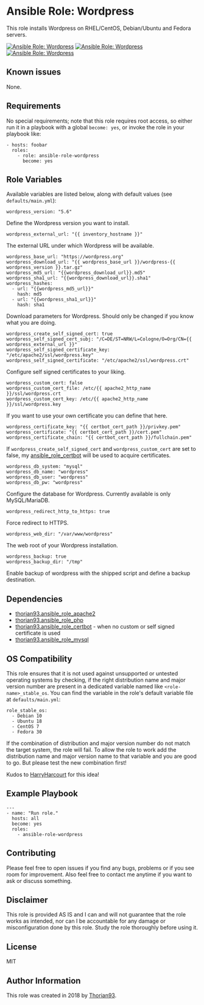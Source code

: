 # Ansible Role: Wordpress

This role installs Wordpress on RHEL/CentOS, Debian/Ubuntu and Fedora servers.

[![Ansible Role: Wordpress](https://img.shields.io/ansible/role/ID?style=flat-square)](https://galaxy.ansible.com/thorian93/ansible_role_wordpress)
[![Ansible Role: Wordpress](https://img.shields.io/ansible/quality/ID?style=flat-square)](https://galaxy.ansible.com/thorian93/ansible_role_wordpress)
[![Ansible Role: Wordpress](https://img.shields.io/ansible/role/d/ID?style=flat-square)](https://galaxy.ansible.com/thorian93/ansible_role_wordpress)

## Known issues

None.

## Requirements

No special requirements; note that this role requires root access, so either run it in a playbook with a global `become: yes`, or invoke the role in your playbook like:

    - hosts: foobar
      roles:
        - role: ansible-role-wordpress
          become: yes

## Role Variables

Available variables are listed below, along with default values (see `defaults/main.yml`):

    wordpress_version: "5.6"

Define the Wordpress version you want to install.

    wordpress_external_url: "{{ inventory_hostname }}"

The external URL under which Wordpress will be available.

    wordpress_base_url: "https://wordpress.org"
    wordpress_download_url: "{{ wordpress_base_url }}/wordpress-{{ wordpress_version }}.tar.gz"
    wordpress_md5_url: "{{wordpress_download_url}}.md5"
    wordpress_sha1_url: "{{wordpress_download_url}}.sha1"
    wordpress_hashes:
      - url: "{{wordpress_md5_url}}"
        hash: md5
      - url: "{{wordpress_sha1_url}}"
        hash: sha1

Download parameters for Wordpress. Should only be changed if you know what you are doing.

    wordpress_create_self_signed_cert: true
    wordpress_self_signed_cert_subj: "/C=DE/ST=NRW/L=Cologne/O=Org/CN={{ wordpress_external_url }}"
    wordpress_self_signed_certificate_key: "/etc/apache2/ssl/wordpress.key"
    wordpress_self_signed_certificate: "/etc/apache2/ssl/wordpress.crt"

Configure self signed certificates to your liking.

    wordpress_custom_cert: false
    wordpress_custom_cert_file: /etc/{{ apache2_http_name }}/ssl/wordpress.crt
    wordpress_custom_cert_key: /etc/{{ apache2_http_name }}/ssl/wordpress.key

If you want to use your own certificate you can define that here.

    wordpress_certificate_key: "{{ certbot_cert_path }}/privkey.pem"
    wordpress_certificate: "{{ certbot_cert_path }}/cert.pem"
    wordpress_certificate_chain: "{{ certbot_cert_path }}/fullchain.pem"

If `wordpress_create_self_signed_cert` and `wordpress_custom_cert` are set to false, my [ansible_role_certbot](https://galaxy.ansible.com/thorian93/ansible_role_certbot) will be used to acquire certificates.

    wordpress_db_system: "mysql"
    wordpress_db_name: "wordpress"
    wordpress_db_user: "wordpress"
    wordpress_db_pw: "wordpress"

Configure the database for Wordpress. Currently available is only MySQL/MariaDB.

    wordpress_redirect_http_to_https: true

Force redirect to HTTPS.

    wordpress_web_dir: "/var/www/wordpress"

The web root of your Wordpress installation.

    wordpress_backup: true
    wordpress_backup_dir: "/tmp"

Enable backup of wordpress with the shipped script and define a backup destination.

## Dependencies

  - [thorian93.ansible_role_apache2](https://galaxy.ansible.com/thorian93/ansible_role_apache2)
  - [thorian93.ansible_role_php](https://galaxy.ansible.com/thorian93/ansible_role_wordpress)
  - [thorian93.ansible_role_certbot](https://galaxy.ansible.com/thorian93/ansible_role_certbot) - when no custom or self signed certificate is used
  - [thorian93.ansible_role_mysql](https://galaxy.ansible.com/thorian93/ansible_role_mysql)

## OS Compatibility

This role ensures that it is not used against unsupported or untested operating systems by checking, if the right distribution name and major version number are present in a dedicated variable named like `<role-name>_stable_os`. You can find the variable in the role's default variable file at `defaults/main.yml`:

    role_stable_os:
      - Debian 10
      - Ubuntu 18
      - CentOS 7
      - Fedora 30

If the combination of distribution and major version number do not match the target system, the role will fail. To allow the role to work add the distribution name and major version name to that variable and you are good to go. But please test the new combination first!

Kudos to [HarryHarcourt](https://github.com/HarryHarcourt) for this idea!

## Example Playbook

    ---
    - name: "Run role."
      hosts: all
      become: yes
      roles:
        - ansible-role-wordpress

## Contributing

Please feel free to open issues if you find any bugs, problems or if you see room for improvement. Also feel free to contact me anytime if you want to ask or discuss something.

## Disclaimer

This role is provided AS IS and I can and will not guarantee that the role works as intended, nor can I be accountable for any damage or misconfiguration done by this role. Study the role thoroughly before using it.

## License

MIT

## Author Information

This role was created in 2018 by [Thorian93](http://thorian93.de/).
